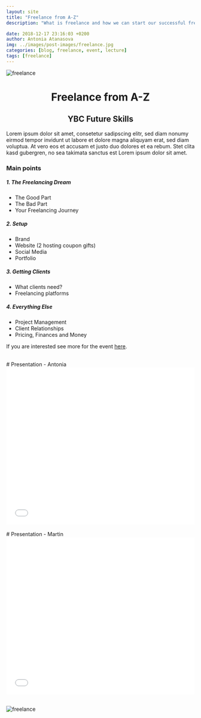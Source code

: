 ```yaml
---
layout: site
title: "Freelance from A-Z"
description: "What is freelance and how we can start our successful freelance career?"

date: 2018-12-17 23:16:03 +0200
author: Antonia Atanasova
img: ../images/post-images/freelance.jpg
categories: [blog, freelance, event, lecture]
tags: [freelance]
---
```


![freelance](https://control.bilet.bg/app/web/upload/events/890_e743c211bf6dc6dc8ce45642a72fc4fa.jpg)

<center><h1>Freelance from A-Z</h1></center>
<center><h2>YBC Future Skills</h2></center>

Lorem ipsum dolor sit amet, consetetur sadipscing elitr, sed diam nonumy eirmod tempor invidunt ut labore et dolore magna aliquyam erat, sed diam voluptua. At vero eos et accusam et justo duo dolores et ea rebum. Stet clita kasd gubergren, no sea takimata sanctus est Lorem ipsum dolor sit amet.

### Main points

##### 1. The Freelancing Dream

- The Good Part
- The Bad Part
- Your Freelancing Journey

##### 2. Setup

- Brand
- Website (2 hosting coupon gifts)
- Social Media
- Portfolio

##### 3. Getting Clients

- What clients need?
- Freelancing platforms

##### 4. Everything Else

- Project Management
- Client Relationships
- Pricing, Finances and Money

If you are interested see more for the event [here](https://www.facebook.com/events/623004038102822/).

<br>
# Presentation - Antonia

<iframe src="//slides.com/antoniaatanasova/freelance-5/embed" width="100%" height="420" scrolling="no" frameborder="0" 
webkitallowfullscreen mozallowfullscreen allowfullscreen></iframe>
<br>
<br>
# Presentation - Martin

<iframe src="//slides.com/antoniaatanasova/freelance/embed" width="100%" height="420" scrolling="no" frameborder="0" 
webkitallowfullscreen mozallowfullscreen allowfullscreen></iframe>
<br>
<br>

![freelance](https://scontent.fsof3-1.fna.fbcdn.net/v/t1.0-9/48969791_1859855817457504_3257660456961048576_n.jpg?_nc_cat=105&_nc_ht=scontent.fsof3-1.fna&oh=36b8e4ed28a807e76fb4b60f4ac3bf14&oe=5CC5200A)
